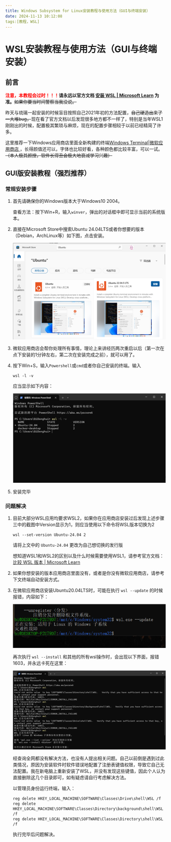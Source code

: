 ```yaml
---
title: Windows Subsystem for Linux安装教程与使用方法（GUI与终端安装）
date: 2024-11-13 10:12:08
tags:[教程，WSL]
---
```


# WSL安装教程与使用方法（GUI与终端安装）

## 前言

<span style="color:red">**注意，本教程会过时！！！**</span>**请永远以官方文档 [安装 WSL | Microsoft Learn](https://learn.microsoft.com/zh-cn/windows/wsl/install) 为准。**~~如果你要当时间警察当我没说。~~

昨天与琉璃一起安装的时候盲目按照自己2021年初的方法配置，~~自己硬造出来了一大堆bug，~~现在看了官方文档以后发现很多地方都不一样了，特别是当年WSL1刚刚出的时候，配置极其繁琐与麻烦，现在的配置步骤相较于以前已经精简了许多。

这里推荐一下Windows应用商店里面全新构建的终端[Windows Terminal|微软应用商店 ](https://apps.microsoft.com/detail/9n0dx20hk701?launch=true&mode=full&hl=zh-cn&gl=cn&ocid=bingwebsearch)，长得颜值还可以，字体也比较好看，各种颜色都比较丰富，可以一试。~~（本人极其颜控，软件长得丑会极大地衰减学习兴趣）~~

## GUI版安装教程（强烈推荐）

### 常规安装步骤

1. 首先请确保你的Windows版本大于Windows10 2004。

   查看方法：按下Win+R，输入`winver`，弹出的对话框中即可显示当前的系统版本。

2. 直接在Microsoft Store中搜索Ubuntu 24.04LTS或者你想要的版本（Debian，ArchLinux等）如下图，点击安装。

   ![image-20241113112142656](WSL_installation/image-20241113112142656.png)

2. 微软应用商店会帮你处理所有事情，理论上来讲经历两次重启以后（第一次在点下安装的1分钟左右，第二次在安装完成之前），就可以用了。

3. 按下Win+S，输入`Powershell`或`cmd`或者你自己安装的终端。输入

   ```shell
   wsl -l -v
   ```

   应当显示如下内容：

   ![image-20241113112011487](WSL_installation/image-20241113112011487.png)

5. 安装完毕

### 问题解决

1. 目前大部分WSL应用均要求WSL2，如果你在应用商店安装过后发现上述步骤三中的截图中Version显示为1，则应当使用以下命令将WSL版本切换为2

   ```shell
   wsl --set-version Ubuntu-24.04 2
   ```

   请将上文中的 `Ubuntu-24.04` 更改为自己想切换的发行版

   想知道WSL1和WSL2的区别以及什么时候需要使用WSL1，请参考官方文档：[比较 WSL 版本 | Microsoft Learn](https://learn.microsoft.com/zh-cn/windows/wsl/compare-versions?source=recommendations)

2. 如果你想安装的版本应用商店里面没有，或者是你没有微软应用商店，请参考下文终端自动安装方式。

3. 在微软应用商店安装Ubuntu20.04LTS时，可能在执行 `wsl --update` 的时候报错，内容如下：

   ![img](WSL_installation/2c0b83b5a2cae8ed3e3d7b50a7180510.png)

   再次执行 `wsl --install` 和其他的所有wsl操作时，会出现以下界面，报错1603，并永远卡死在这里：

   ![img](WSL_installation/fe8ca171e6ff08b4e1d987b1ced4b011.png)

   经查询全网都没有解决方法，也没有人提出相关问题。自己以前倒是遇到过此类情况，原因为安装软件时软件错误地配置了注册表键值权限，导致它自己无法配置。我在新电脑上重新安装了WSL，并没有发现这些键值，因此个人认为直接删除这几个目录即可，如有疑虑请自行考虑解决方法。

   以管理员身份运行终端，输入：

   ```shell
   reg delete HKEY_LOCAL_MACHINE\SOFTWARE\Classes\Drive\shell\WSL /f
   reg delete HKEY_LOCAL_MACHINE\SOFTWARE\Classes\Directory\background\shell\WSL /f
   reg delete HKEY_LOCAL_MACHINE\SOFTWARE\Classes\Directory\shell\WSL /f
   
   ```

   执行完毕后问题解决。

   



